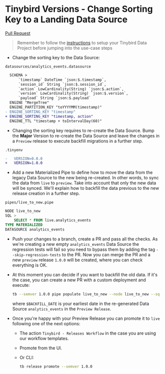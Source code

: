 # Tinybird Versions - Change Sorting Key to a Landing Data Source

[Pull Request](https://github.com/tinybirdco/use-case-examples/pull/176/files)

> Remember to follow the [instructions](../README.md) to setup your Tinybird Data Project before jumping into the use-case steps

- Change the sorting key to the Data Source:

`datasources/analytics_events.datasource`

```diff
  SCHEMA >
      `timestamp` DateTime `json:$.timestamp`,
      `session_id` String `json:$.session_id`,
      `action` LowCardinality(String) `json:$.action`,
      `version` LowCardinality(String) `json:$.version`,
      `payload` String `json:$.payload`
  ENGINE "MergeTree"
  ENGINE_PARTITION_KEY "toYYYYMM(timestamp)"
- ENGINE_SORTING_KEY "timestamp"
+ ENGINE_SORTING_KEY "timestamp, action"
  ENGINE_TTL "timestamp + toIntervalDay(60)"
```

- Changing the sorting key requires to re-create the Data Source. Bump the **Major** Version to re-create the Data Source and leave the changes in a `Preview` release to execute backfill migrations in a further step.

`.tinyenv`

```diff
-   VERSION=0.0.0
+   VERSION=1.0.0
```

- Add a new Materialized Pipe to define how to move the data from the legacy Data Source to the new being re-created. In other words, to sync the data from `live` to `preview`. Take into account that only the new data will be synced. We'll explain how to backfill the data previous to the new release creation in a further step.

`pipes/live_to_new.pipe`

```sql
NODE live_to_new
SQL >
    SELECT * FROM live.analytics_events
TYPE MATERIALIZED
DATASOURCE analytics_events
```

- Push your changes to a branch, create a PR and pass all the checks. As we're creating a new empty `analytics_events` Data Source the regression tests will fail so you need to bypass them by adding the tag `--skip-regression-tests` to the PR. Now you can merge the PR and a new `preview` release `1.0.0` will be created, where you can check everything is OK.

- At this moment you can decide if you want to backfill the old data. If it's the case, you can create a new PR with a custom deployment and execute:
  
  ```bash
  tb --semver 1.0.0 pipe populate live_to_new --node live_to_new --sql-condition "timestamp < $BACKFILL_DATE" --wait
  ```
  
  where `$BACKFILL_DATE` is your earliest date in the re-generated Data Source `analytics_events` in the `Preview Release`.

- Once you're happy with your Preview Release you can promote it to `live` following one of the next options:

    - The action `Tinybird - Releases Workflow` in the case you are using our workflow templates.
    - Promote from the UI.
    - Or CLI:

        ```sh
        tb release promote --semver 1.0.0
        ```